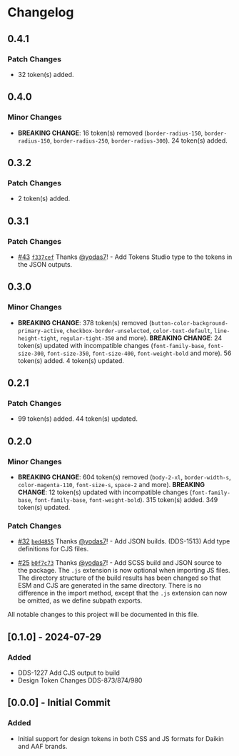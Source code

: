 # Changelog

## 0.4.1

### Patch Changes

- 32 token(s) added.

## 0.4.0

### Minor Changes

- **BREAKING CHANGE**: 16 token(s) removed (`border-radius-150`, `border-radius-150`, `border-radius-250`, `border-radius-300`).
  24 token(s) added.

## 0.3.2

### Patch Changes

- 2 token(s) added.

## 0.3.1

### Patch Changes

- [#43](https://github.com/dsv-rp/dds-tokens/pull/43) [`f337cef`](https://github.com/dsv-rp/dds-tokens/commit/f337ceffd68b769f50bba793d3ce010a50b09ab9) Thanks [@yodas7](https://github.com/yodas7)! - Add Tokens Studio type to the tokens in the JSON outputs.

## 0.3.0

### Minor Changes

- **BREAKING CHANGE**: 378 token(s) removed (`button-color-background-primary-active`, `checkbox-border-unselected`, `color-text-default`, `line-height-tight`, `regular-tight-350` and more).
  **BREAKING CHANGE**: 24 token(s) updated with incompatible changes (`font-family-base`, `font-size-300`, `font-size-350`, `font-size-400`, `font-weight-bold` and more).
  56 token(s) added.
  4 token(s) updated.

## 0.2.1

### Patch Changes

- 99 token(s) added.
  44 token(s) updated.

## 0.2.0

### Minor Changes

- **BREAKING CHANGE**: 604 token(s) removed (`body-2-xl`, `border-width-s`, `color-magenta-110`, `font-size-s`, `space-2` and more).
  **BREAKING CHANGE**: 12 token(s) updated with incompatible changes (`font-family-base`, `font-family-base`, `font-weight-bold`).
  315 token(s) added.
  349 token(s) updated.

### Patch Changes

- [#32](https://github.com/dsv-rp/dds-tokens/pull/32) [`bed4855`](https://github.com/dsv-rp/dds-tokens/commit/bed4855045a60df8c448c1024f991d69377e8c8f) Thanks [@yodas7](https://github.com/yodas7)! - Add JSON builds. (DDS-1513)
  Add type definitions for CJS files.

- [#25](https://github.com/dsv-rp/dds-tokens/pull/25) [`b0f7c73`](https://github.com/dsv-rp/dds-tokens/commit/b0f7c73f4214e8480af395c21ae59ef8752d676f) Thanks [@yodas7](https://github.com/yodas7)! - Add SCSS build and JSON source to the package.
  The `.js` extension is now optional when importing JS files.
  The directory structure of the build results has been changed so that ESM and CJS are generated in the same directory.
  There is no difference in the import method, except that the `.js` extension can now be omitted, as we define subpath exports.

All notable changes to this project will be documented in this file.

## [0.1.0] - 2024-07-29

### Added

- DDS-1227 Add CJS output to build
- Design Token Changes DDS-873/874/980

## [0.0.0] - Initial Commit

### Added

- Initial support for design tokens in both CSS and JS formats for Daikin and AAF brands.
